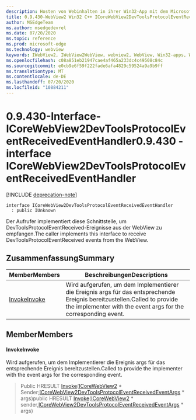 ```yaml
---
description: Hosten von Webinhalten in ihrer Win32-App mit dem Microsoft Edge WebView2-Steuerelement
title: 0.9.430-WebView2 Win32 C++ ICoreWebView2DevToolsProtocolEventReceivedEventHandler
author: MSEdgeTeam
ms.author: msedgedevrel
ms.date: 07/20/2020
ms.topic: reference
ms.prod: microsoft-edge
ms.technology: webview
keywords: IWebView2, IWebView2WebView, webview2, WebView, Win32-apps, Win32, Edge, ICoreWebView2, ICoreWebView2Host, Browser-Steuerelement, Edge-HTML
ms.openlocfilehash: c08a851eb21947cae4af465a233dc4c49508c84c
ms.sourcegitcommit: e0cb9e6f59f222fade6afa4829c59524a9a9b9ff
ms.translationtype: MT
ms.contentlocale: de-DE
ms.lasthandoff: 07/20/2020
ms.locfileid: "10884211"
---
```

# <span data-ttu-id="eac53-104">0.9.430-Interface-ICoreWebView2DevToolsProtocolEventReceivedEventHandler</span><span class="sxs-lookup"><span data-stu-id="eac53-104">0.9.430 - interface ICoreWebView2DevToolsProtocolEventReceivedEventHandler</span></span> 

[!INCLUDE [deprecation-note](../../includes/deprecation-note.md)]

```
interface ICoreWebView2DevToolsProtocolEventReceivedEventHandler
  : public IUnknown
```

<span data-ttu-id="eac53-105">Der Aufrufer implementiert diese Schnittstelle, um DevToolsProtocolEventReceived-Ereignisse aus der WebView zu empfangen.</span><span class="sxs-lookup"><span data-stu-id="eac53-105">The caller implements this interface to receive DevToolsProtocolEventReceived events from the WebView.</span></span>

## <span data-ttu-id="eac53-106">Zusammenfassung</span><span class="sxs-lookup"><span data-stu-id="eac53-106">Summary</span></span>

 <span data-ttu-id="eac53-107">Member</span><span class="sxs-lookup"><span data-stu-id="eac53-107">Members</span></span>                        | <span data-ttu-id="eac53-108">Beschreibungen</span><span class="sxs-lookup"><span data-stu-id="eac53-108">Descriptions</span></span>
--------------------------------|---------------------------------------------
[<span data-ttu-id="eac53-109">Invoke</span><span class="sxs-lookup"><span data-stu-id="eac53-109">Invoke</span></span>](#invoke) | <span data-ttu-id="eac53-110">Wird aufgerufen, um dem Implementierer die Ereignis args für das entsprechende Ereignis bereitzustellen.</span><span class="sxs-lookup"><span data-stu-id="eac53-110">Called to provide the implementer with the event args for the corresponding event.</span></span>

## <span data-ttu-id="eac53-111">Member</span><span class="sxs-lookup"><span data-stu-id="eac53-111">Members</span></span>

#### <span data-ttu-id="eac53-112">Invoke</span><span class="sxs-lookup"><span data-stu-id="eac53-112">Invoke</span></span> 

<span data-ttu-id="eac53-113">Wird aufgerufen, um dem Implementierer die Ereignis args für das entsprechende Ereignis bereitzustellen.</span><span class="sxs-lookup"><span data-stu-id="eac53-113">Called to provide the implementer with the event args for the corresponding event.</span></span>

> <span data-ttu-id="eac53-114">Public HRESULT [Invoke](#invoke)([ICoreWebView2](ICoreWebView2.md) \* Sender;[ICoreWebView2DevToolsProtocolEventReceivedEventArgs](ICoreWebView2DevToolsProtocolEventReceivedEventArgs.md) \* args)</span><span class="sxs-lookup"><span data-stu-id="eac53-114">public HRESULT [Invoke](#invoke)([ICoreWebView2](ICoreWebView2.md) \* sender,[ICoreWebView2DevToolsProtocolEventReceivedEventArgs](ICoreWebView2DevToolsProtocolEventReceivedEventArgs.md) \* args)</span></span>

